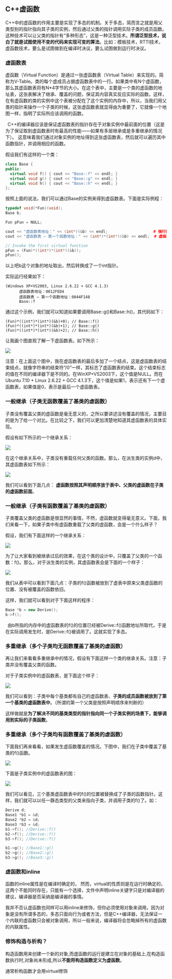 ## C++虚函数

C++中的虚函数的作用主要是实现了多态的机制。关于多态，简而言之就是用父类型别的指针指向其子类的实例，然后通过父类的指针调用实际子类的成员函数。这种技术可以让父类的指针有“多种形态”，这是一种泛型技术。**所谓泛型技术，说白了就是试图使用不变的代码来实现可变的算法**。比如：模板技术，RTTI技术，虚函数技术，要么是试图做到在编译时决议，要么试图做到运行时决议。

### 虚函数表
虚函数（Virtual Function）是通过一张虚函数表（Virtual Table）来实现的。简称为V-Table。类的每个虚成员占据虚函数表中的一行。如果类中有N个虚函数，那么其虚函数表将有N*4字节的大小。在这个表中，主要是一个类的虚函数的地址表，这张表解决了继承、覆盖的问题，保证其内容真实反应实际的函数。这样，在有虚函数的类的实例中这个表被分配在了这个实例的内存中，所以，当我们用父类的指针来操作一个子类的时候，这张虚函数表就显得由为重要了，它就像一个地图一样，指明了实际所应该调用的函数。

  C++的编译器应该是保证虚函数表的指针存在于对象实例中最前面的位置（这是为了保证取到虚函数表时有最高的性能——如果有多层继承或是多重继承的情况下）。 这意味着我们通过对象实例的地址得到这张虚函数表，然后就可以遍历其中函数指针，并调用相应的函数。

假设我们有这样的一个类：

``` c++
class Base {
public:
  virtual void f() { cout << "Base::f" << endl; }
  virtual void g() { cout << "Base::g" << endl; }
  virtual void h() { cout << "Base::h" << endl; }
};
```

按照上面的说法，我们可以通过Base的实例来得到虚函数表。下面是实际例程：

``` c++
typedef void(*Fun)(void);
Base b;

Fun pFun = NULL;

cout << "虚函数表地址：" << (int*)(&b) << endl;                    # 强行把&b转成int*，取得虚函数表的地址
cout << "虚函数表 — 第一个函数地址：" << (int*)*(int*)(&b) << endl;  # 虚函数表的地址取值就可以得到第一个虚函数的地址

// Invoke the first virtual function
pFun = (Fun)*((int*)*(int*)(&b));
pFun();
```

以上吧b这个对象的地址取出，然后转换成了一个int指针。

实际运行经果如下：
```
(Windows XP+VS2003, Linux 2.6.22 + GCC 4.1.3)
      虚函数表地址：0012FED4
      虚函数表 — 第一个函数地址：0044F148
      Base::f
```

通过这个示例，我们就可以知道如果要调用Base::g()和Base::h()，其代码如下：

```
(Fun)*((int*)*(int*)(&b)+0); // Base::f()
(Fun)*((int*)*(int*)(&b)+1); // Base::g()
(Fun)*((int*)*(int*)(&b)+2); // Base::h()
```

让我画个图直观了解一下虚函数表。如下所示：

![](image/virtual0.jpg)

注意：在上面这个图中，我在虚函数表的最后多加了一个结点，这是虚函数表的结束结点，就像字符串的结束符“/0”一样，其标志了虚函数表的结束。这个结束标志的值在不同的编译器下是不同的。在WinXP+VS2003下，这个值是NULL。而在Ubuntu 7.10 + Linux 2.6.22 + GCC 4.1.3下，这个值是如果1，表示还有下一个虚函数表，如果值是0，表示是最后一个虚函数表。


### 一般继承（子类无函数覆盖了基类的虚函数）
子类没有覆盖父类的虚函数是毫无意义的，之所以要讲述没有覆盖的情况，主要目的是为了给一个对比。在比较之下，我们可以更加清楚地知道其虚函数表的具体实现。

假设有如下所示的一个继承关系：

![](image/virtual1.jpg)

在这个继承关系中，子类没有重载任何父类的函数。那么，在派生类的实例d中，其虚函数表如下所示：

![](image/virtual2.jpg)

我们可以看到下面几点： **虚函数按照其声明顺序放于表中、父类的虚函数在子类的虚函数前面**。

### 一般继承（子类有函数覆盖了基类的虚函数）
子类覆盖父类的虚函数是很显然的事情，不然，虚函数就变得毫无意义。下面，我们来看一下，如果子类中有虚函数重载了父类的虚函数，会是一个什么样子？

假设，我们有下面这样的一个继承关系：

![](image/virtual3.jpg)

为了让大家看到被继承过后的效果，在这个类的设计中，只覆盖了父类的一个函数：f()。那么，对于派生类的实例，其虚函数表会是下面的一个样子：

![](image/virtual4.jpg)

我们从表中可以看到下面几点：子类的f()函数被放到了虚表中原来父类虚函数的位置、没有被覆盖的函数依旧。

这样，我们就可以看到对于下面这样的程序：

``` c++
Base *b = new Derive();
b->f();
```

 由b所指的内存中的虚函数表的f()的位置已经被Derive::f()函数地址所取代，于是在实际调用发生时，是Derive::f()被调用了。这就实现了多态。

### 多重继承（多个子类均无函数覆盖了基类的虚函数）
再让我们来看看多重继承中的情况，假设有下面这样一个类的继承关系。注意：子类并没有覆盖父类的函数。

对于子类实例中的虚函数表，是下面这个样子：

![](image/virtual5.jpg)

我们可以看到：子类中每个基类都有自己的虚函数表、**子类的成员函数被放到了第一个基类的虚函数表中**。（所谓的第一个父类是按照声明顺序来判断的）

这样做就是**为了解决不同的基类类型的指针指向同一个子类实例的场景下，能够调用到实际的子类函数**。

### 多重继承（多个子类均有函数覆盖了基类的虚函数）
下面我们再来看看，如果发生虚函数覆盖的情况。下图中，我们在子类中覆盖了基类的f()函数。

![](image/virtual6.jpg)

下面是子类实例中的虚函数表的图：

![](image/virtual7.jpg)

我们可以看见，三个基类虚函数表中的f()的位置被替换成了子类的函数指针。这样，我们就可以以任一静态类型的父类来指向子类，并调用子类的f()了。如：

``` c++
Derive d;
Base1 *b1 = &d;
Base2 *b2 = &d;
Base3 *b3 = &d;
b1->f(); //Derive::f()
b2->f(); //Derive::f()
b3->f(); //Derive::f()

b1->g(); //Base1::g()
b2->g(); //Base2::g()
b3->g(); //Base3::g()
```

### 虚函数和inline
函数的inline属性是在编译时确定的， 然而，virtual的性质则是在运行时确定的，这两个不能同时存在，只能有一个选择，文件中声明inline关键字只是对编译器的建议，编译器是否采纳是编译器的事情。

我并不否认虚函数也同样可以用inline来修饰，但你必须使用对象来调用，因为对象是没有所谓多态的，多态只面向行为或者方法，但是C++编译器，无法保证一个内联的虚函数只会被对象调用，所以一般来说，编译器将会忽略掉所有的虚函数的内联属性。

### 修饰构造与析构？
构造函数用来创建一个新的对象,而虚函数的运行是建立在对象的基础上,在构造函数执行时,对象尚未形成,所以**不能将构造函数定义为虚函数**。

通常析构函数才会用virtual修饰
